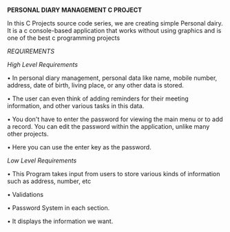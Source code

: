 **PERSONAL DIARY MANAGEMENT C PROJECT**

In this C Projects source code series, we are creating simple Personal dairy. It is a c console-based application that works without using graphics and is one of the best c programming projects

*REQUIREMENTS*

*High Level Requirements*

•	In personal diary management, personal data like name, mobile number, address, date of birth, living place, or any other data is stored. 

•	The user can even think of adding reminders for their meeting information, and other various tasks in this data. 

•	You don't have to enter the password for viewing the main menu or to add a record. You can edit the password within the application, unlike many other projects. 

•	Here you can use the enter key as the password.

*Low Level Requirements*

•	This Program takes input from users to store various kinds of information such as address, number, etc

•	Validations

•	Password System in each section.

•	It displays the information we want.

